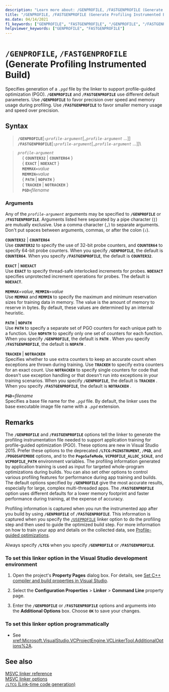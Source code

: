```yaml
---
description: "Learn more about: /GENPROFILE, /FASTGENPROFILE (Generate Profiling Instrumented Build)"
title: "/GENPROFILE, /FASTGENPROFILE (Generate Profiling Instrumented Build)"
ms.date: 04/14/2021
f1_keywords: ["GENPROFILE", "FASTGENPROFILE", "/GENPROFILE", "/FASTGENPROFILE"]
helpviewer_keywords: ["GENPROFILE", "FASTGENPROFILE"]
---
```

# `/GENPROFILE`, `/FASTGENPROFILE` (Generate Profiling Instrumented Build)

Specifies generation of a *`.pgd`* file by the linker to support profile-guided optimization (PGO). **`/GENPROFILE`** and **`/FASTGENPROFILE`** use different default parameters. Use **`/GENPROFILE`** to favor precision over speed and memory usage during profiling. Use **`/FASTGENPROFILE`** to favor smaller memory usage and speed over precision.

## Syntax

> **`/GENPROFILE`**\[**`:`**_`profile-argument`_\[**`,`**_`profile-argument`_ ...]]\
> **`/FASTGENPROFILE`**\[**`:`**_`profile-argument`_\[**`,`**_`profile-argument`_ ...]]\

> *`profile-argument`*\
> &emsp;{ **`COUNTER32`** &vert; **`COUNTER64`** }\
> &emsp;{ **`EXACT`** &vert; **`NOEXACT`** }\
> &emsp;**`MEMMAX=`**_value_\
> &emsp;**`MEMMIN=`**_value_\
> &emsp;{ **`PATH`** &vert; **`NOPATH`** }\
> &emsp;{ **`TRACKEH`** &vert; **`NOTRACKEH`** }\
> &emsp;**`PGD=`**_filename_

### Arguments

Any of the *`profile-argument`* arguments may be specified to **`/GENPROFILE`** or **`/FASTGENPROFILE`**. Arguments listed here separated by a pipe character (**`|`**) are mutually exclusive. Use a comma character (**`,`**) to separate arguments. Don't put spaces between arguments, commas, or after the colon (**`:`**).

**`COUNTER32`** &vert; **`COUNTER64`**\
Use **`COUNTER32`** to specify the use of 32-bit probe counters, and **`COUNTER64`** to specify  64-bit probe counters. When you specify **`/GENPROFILE`**, the default is **`COUNTER64`**. When you specify **`/FASTGENPROFILE`**, the default is **`COUNTER32`**.

**`EXACT`** &vert; **`NOEXACT`**\
Use **`EXACT`** to specify thread-safe interlocked increments for probes. **`NOEXACT`** specifies unprotected increment operations for probes. The default is **`NOEXACT`**.

**`MEMMAX`**=*value*, **`MEMMIN`**=*value*\
Use **`MEMMAX`** and **`MEMMIN`** to specify the maximum and minimum reservation sizes for training data in memory. The value is the amount of memory to reserve in bytes. By default, these values are determined by an internal heuristic.

**`PATH`**  &vert; **`NOPATH`**\
Use **`PATH`**  to specify a separate set of PGO counters for each unique path to a function. Use **`NOPATH`**  to specify only one set of counters for each function. When you specify **`/GENPROFILE`**, the default is **`PATH`** . When you specify **`/FASTGENPROFILE`**, the default is **`NOPATH`** .

**`TRACKEH`**  &vert; **`NOTRACKEH`**\
Specifies whether to use extra counters to keep an accurate count when exceptions are thrown during training. Use **`TRACKEH`**  to specify extra counters for an exact count. Use **`NOTRACKEH`**  to specify single counters for code that doesn't use exception handling or that doesn't run into exceptions in your training scenarios.  When you specify **`/GENPROFILE`**, the default is **`TRACKEH`** . When you specify **`/FASTGENPROFILE`**, the default is **`NOTRACKEH`** .

**`PGD`**=*filename*\
Specifies a base file name for the *`.pgd`* file. By default, the linker uses the base executable image file name with a *`.pgd`* extension.

## Remarks

The **`/GENPROFILE`** and **`/FASTGENPROFILE`** options tell the linker to generate the profiling instrumentation file needed to support application training for profile-guided optimization (PGO). These options are new in Visual Studio 2015. Prefer these options to the deprecated **`/LTCG:PGINSTRUMENT`**, **`/PGD`**, and **`/POGOSAFEMODE`** options, and to the **`PogoSafeMode`**, **`VCPROFILE_ALLOC_SCALE`**, and **`VCPROFILE_PATH`** environment variables. The profiling information generated by application training is used as input for targeted whole-program optimizations during builds. You can also set other options to control various profiling features for performance during app training and builds. The default options specified by **`/GENPROFILE`** give the most accurate results, especially for large, complex multi-threaded apps. The **`/FASTGENPROFILE`** option uses different defaults for a lower memory footprint and faster performance during training, at the expense of accuracy.

Profiling information is captured when you run the instrumented app after you build by using **`/GENPROFILE`** of **`/FASTGENPROFILE`**. This information is captured when you specify the [`/USEPROFILE`](useprofile.md) linker option to do the profiling step and then used to guide the optimized build step. For more information on how to train your app and details on the collected data, see [Profile-guided optimizations](../profile-guided-optimizations.md).

Always specify **`/LTCG`** when you specify **`/GENPROFILE`** or **`/FASTGENPROFILE`**.

### To set this linker option in the Visual Studio development environment

1. Open the project's **Property Pages** dialog box. For details, see [Set C++ compiler and build properties in Visual Studio](../working-with-project-properties.md).

1. Select the **Configuration Properties** > **Linker** > **Command Line** property page.

1. Enter the **`/GENPROFILE`** or **`/FASTGENPROFILE`** options and arguments into the **Additional Options** box. Choose **`OK`** to save your changes.

### To set this linker option programmatically

- See <xref:Microsoft.VisualStudio.VCProjectEngine.VCLinkerTool.AdditionalOptions%2A>.

## See also

[MSVC linker reference](linking.md)\
[MSVC linker options](linker-options.md)\
[`/LTCG` (Link-time code generation)](ltcg-link-time-code-generation.md)
